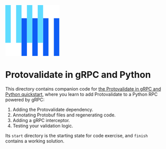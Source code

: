 ![The Buf logo](https://raw.githubusercontent.com/bufbuild/protovalidate/main/.github/buf-logo.svg)

# Protovalidate in gRPC and Python

This directory contains companion code for [the Protovalidate in gRPC and Python quickstart][documentation], where you learn to add Protovalidate to a Python RPC powered by gRPC:

1. Adding the Protovalidate dependency.
2. Annotating Protobuf files and regenerating code.
3. Adding a gRPC interceptor.
4. Testing your validation logic.

Its `start` directory is the starting state for code exercise, and `finish` contains a working solution.

[documentation]: https://buf.build/docs/protovalidate/how-to/grpc-python/
